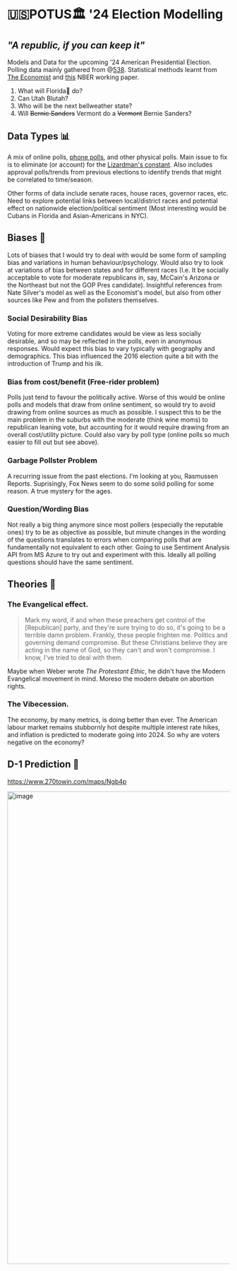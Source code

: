 # 🇺🇸POTUS🏛️ '24 Election Modelling 

## *"A republic, if you can keep it"*

Models and Data for the upcoming '24 American Presidential Election. Polling data mainly gathered from @[538](https://abcnews.go.com/538). Statistical methods learnt from [The Economist](https://www.economist.com/the-economist-explains/2022/09/09/how-does-the-economists-midterms-election-model-work) and [this](https://www.nber.org/system/files/working_papers/w12053/w12053.pdf) NBER working paper.

1. What will Florida🤪 do?
2. Can Utah Blutah?
3. Who will be the next bellweather state?
4. Will ~~Bernie Sanders~~ Vermont do a ~~Vermont~~ Bernie Sanders?

## Data Types 📊
A mix of online polls, [phone polls](https://www.pewresearch.org/short-reads/2019/02/27/what-our-transition-to-online-polling-means-for-decades-of-phone-survey-trends/), and other physical polls. Main issue to fix is to eliminate (or account) for the [Lizardman's constant](https://slatestarcodex.com/2013/04/12/noisy-poll-results-and-reptilian-muslim-climatologists-from-mars/). Also includes approval polls/trends from previous elections to identify trends that might be correlated to time/season.

Other forms of data include senate races, house races, governor races, etc. Need to explore potential links between local/district races and potential effect on nationwide election/political sentiment (Most interesting would be Cubans in Florida and Asian-Americans in NYC).

## Biases 👀
Lots of biases that I would try to deal with would be some form of sampling bias and variations in human behaviour/psychology. Would also try to look at variations of bias between states and for different races (I.e. It be socially acceptable to vote for moderate republicans in, say, McCain's Arizona or the Northeast but not the GOP Pres candidate). Insightful references from Nate Silver's model as well as the Economist's model, but also from other sources like Pew and from the pollsters themselves.

### Social Desirability Bias
Voting for more extreme candidates would be view as less socially desirable, and so may be reflected in the polls, even in anonymous responses. Would expect this bias to vary typically with geography and demographics. This bias influenced the 2016 election quite a bit with the introduction of Trump and his ilk.

### Bias from cost/benefit (Free-rider problem)
Polls just tend to favour the politically active. Worse of this would be online polls and models that draw from online sentiment, so would try to avoid drawing from online sources as much as possible. I suspect this to be the main problem in the suburbs with the moderate (think wine moms) to republican leaning vote, but accounting for it would require drawing from an overall cost/utility picture. Could also vary by poll type (online polls so much easier to fill out but see above).

### Garbage Pollster Problem
A recurring issue from the past elections. I'm looking at you, Rasmussen Reports. Suprisingly, Fox News seem to do some solid polling for some reason. A true mystery for the ages.

### Question/Wording Bias
Not really a big thing anymore since most pollers (especially the reputable ones) try to be as objective as possible, but minute changes in the wording of the questions translates to errors when comparing polls that are fundamentally not equivalent to each other. Going to use Sentiment Analysis API from MS Azure to try out and experiment with this. Ideally all polling questions should have the same sentiment.

## Theories 💭

### The Evangelical effect.

> Mark my word, if and when these preachers get control of the [Republican] party, and they're sure trying to do so, it's going to be a terrible damn problem. Frankly, these people frighten me. Politics and governing demand compromise. But these Christians believe they are acting in the name of God, so they can't and won't compromise. I know, I've tried to deal with them.

Maybe when Weber wrote *The Protestant Ethic*, he didn't have the Modern Evangelical movement in mind. Moreso the modern debate on abortion rights. 

### The Vibecession.

The economy, by many metrics, is doing better than ever. The American labour market remains stubbornly hot despite multiple interest rate hikes, and inflation is predicted to moderate going into 2024. So why are voters negative on the economy? 


## D-1 Prediction 🤞

https://www.270towin.com/maps/Ngb4p

<img width="1071" alt="image" src="https://github.com/user-attachments/assets/f3dc42fc-7196-40f3-9b1d-22e47de9d260">


